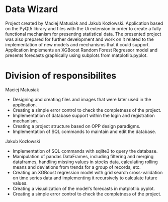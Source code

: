 # Data Wizard

Project created by Maciej Matusiak and Jakub Kozłowski. Application based on the PyQt5 library and files with the Ui extension in order to create a fully functional mechanism for presenting statistical data. The presented project was also prepared for further development and work on it related to the implementation of new models and mechanisms that it could support. Application implements an XGBoost Random Forest Regressor model and presents forecasts graphically using subplots from matplotlib.pyplot.

# Division of responsibilites

Maciej Matusiak

- Designing and creating files and images that were later used in the application.
- Creating a simple error control to check the completness of the project.
- Implementation of database support within the login and registration mechanism.
- Creating a project structure based on OPP design paradigms.
- Implementation of SQL commands to maintain and edit the database.

Jakub Kozłowski

- Implementation of SQL commands with sqlite3 to query the database.
- Manipulation of pandas DataFrames, including filtering and merging dataframes, handling missing values in stocks data, calculating rolling means and deviations from trends for a group of records, etc.
- Creating an XGBoost regression model with grid search cross-validation on time series data and implementing it recursively to calculate future values.
- Creating a visualization of the model's forecasts in matplotlib.pyplot.
- Creating a simple error control to check the completness of the project.
